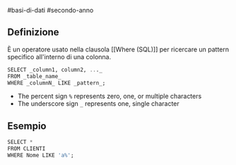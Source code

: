 #basi-di-dati #secondo-anno 

## Definizione

È un operatore usato nella clausola [[Where (SQL)]] per ricercare un pattern specifico all'interno di una colonna. 

```sql
SELECT _column1, column2, ..._  
FROM _table_name_  
WHERE _columnN_ LIKE _pattern_;
```

- The percent sign `%` represents zero, one, or multiple characters
- The underscore sign `_` represents one, single character

## Esempio

```sql
SELECT * 
FROM CLIENTI  
WHERE Nome LIKE 'a%';
```
